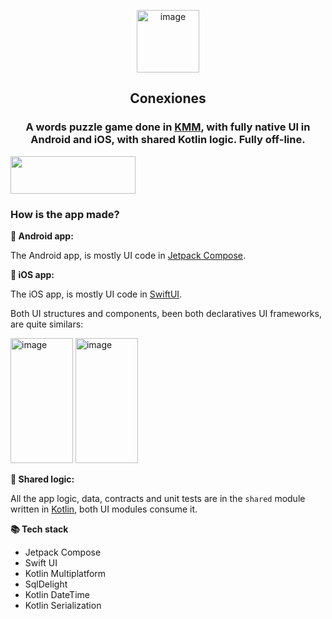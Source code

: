 
<p align="center">  
  <img width="100" height = "100" alt="image" src=https://github.com/user-attachments/assets/e92bc299-ba9d-4144-aec5-b1db25380084/>

  <h2 align="center">Conexiones</h2>
</p>

<h3 align="center">A words puzzle game done in <a href="https://kotlinlang.org/docs/multiplatform.html">KMM</a>, with fully native UI in Android and iOS, with shared Kotlin logic.
Fully off-line.</h3>

[<image width="200" height="60" src="https://github.com/user-attachments/assets/1d768415-4f54-47b8-844f-51f2042c422c"></image>](https://play.google.com/store/apps/details?id=com.luisma.conexiones.android)

### How is the app made?

**🤖 Android app:**

The Android app, is mostly UI code in [Jetpack Compose](https://developer.android.com/compose).

**🍎 iOS app:**

The iOS app, is mostly UI code in [SwiftUI](https://developer.apple.com/xcode/swiftui/).

Both UI structures and components, been both declaratives UI frameworks, are quite similars:  
<p>
  <img width="100" height = "200" alt="image" src="https://github.com/user-attachments/assets/f335c95b-9723-45b1-a80a-3cfa98cf70c2" />
  <img width="100" height = "200" alt="image" src="https://github.com/user-attachments/assets/4baf2dd2-1822-4d63-9de0-96727aa71a29" />
</p>

**📐 Shared logic:**

All the app logic, data, contracts and unit tests are in the <code>shared</code> module written in [Kotlin](https://kotlinlang.org/), both UI modules consume it. 

**📚 Tech stack**
- Jetpack Compose
- Swift UI
- Kotlin Multiplatform
- SqlDelight
- Kotlin DateTime
- Kotlin Serialization



